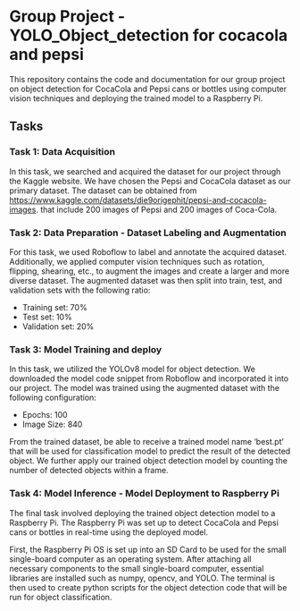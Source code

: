 # Group Project - YOLO_Object_detection for cocacola and pepsi

This repository contains the code and documentation for our group project on object detection for CocaCola and Pepsi cans or bottles using computer vision techniques and deploying the trained model to a Raspberry Pi.


## Tasks


### Task 1: Data Acquisition

In this task, we searched and acquired the dataset for our project through the Kaggle website. We have chosen the Pepsi and CocaCola dataset as our primary dataset. The dataset can be obtained from https://www.kaggle.com/datasets/die9origephit/pepsi-and-cocacola-images. that include 200 images of Pepsi and 200 images of Coca-Cola.


### Task 2: Data Preparation - Dataset Labeling and Augmentation

For this task, we used Roboflow to label and annotate the acquired dataset. Additionally, we applied computer vision techniques such as rotation, flipping, shearing, etc., to augment the images and create a larger and more diverse dataset. The augmented dataset was then split into train, test, and validation sets with the following ratio:
- Training set: 70%
- Test set: 10%
- Validation set: 20%


### Task 3: Model Training and deploy

In this task, we utilized the YOLOv8 model for object detection. We downloaded the model code snippet from Roboflow and incorporated it into our project. The model was trained using the augmented dataset with the following configuration:
- Epochs: 100
- Image Size: 840

From the trained dataset, be able to receive a trained model name ‘best.pt’ that will be used for classification model to predict the result of the detected object. We further apply our trained object detection model by counting the number of detected objects within a frame.


### Task 4: Model Inference - Model Deployment to Raspberry Pi

The final task involved deploying the trained object detection model to a Raspberry Pi. The Raspberry Pi was set up to detect CocaCola and Pepsi cans or bottles in real-time using the deployed model.

First, the Raspberry Pi OS is set up into an SD Card to be used for the small single-board computer as an operating system. After attaching all necessary components to the small single-board computer, essential libraries are installed such as numpy, opencv, and YOLO. The terminal is then used to create python scripts for the object detection code that will be run for object classification.

